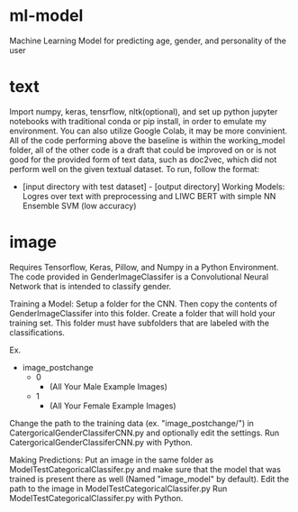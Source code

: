# ml-model
Machine Learning Model for predicting age, gender, and personality of the user

# text
Import numpy, keras, tensrflow, nltk(optional), and set up python jupyter notebooks with traditional conda or pip install, in order to emulate my environment. You can also utilize Google Colab, it may be more convinient. All of the code performing above the baseline is within the working_model folder, all of the other code is a draft that could be improved on or is not good for the provided form of text data, such as doc2vec, which did not perform well on the given textual dataset. To run, follow the format:
- [input directory with test dataset] - [output directory]
Working Models:
Logres over text with preprocessing and LIWC
BERT with simple NN
Ensemble
SVM (low accuracy)

# image
Requires Tensorflow, Keras, Pillow, and Numpy in a Python Environment.
The code provided in GenderImageClassifer is a Convolutional Neural Network that is intended to classify gender.

Training a Model:
Setup a folder for the CNN. Then copy the contents of GenderImageClassifer into this folder. Create a folder that will hold your training set. This folder must have subfolders that are labeled with the classifications.

Ex.
- image_postchange
  - 0
    - (All Your Male Example Images)
  - 1
    - (All Your Female Example Images)

Change the path to the training data (ex. "image_postchange/") in CatergoricalGenderClassiferCNN.py and optionally edit the settings.
Run CatergoricalGenderClassiferCNN.py with Python.

Making Predictions:
Put an image in the same folder as ModelTestCategoricalClassifer.py and make sure that the model that was trained is present there as well (Named "image_model" by default).
Edit the path to the image in ModelTestCategoricalClassifer.py
Run ModelTestCategoricalClassifer.py with Python.
